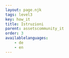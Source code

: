 ```yaml
---
layout: page.njk
tags: level3
key: how_it
title: Istruzioni
parent: assetscommunity_it
order: 3
availablelanguages: 
    - de
    - en
---
```

